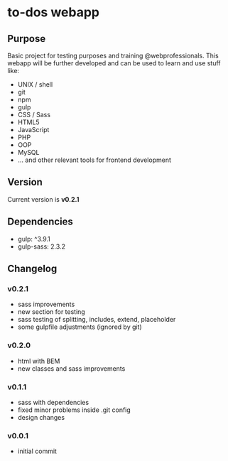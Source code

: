 # to-dos webapp

## Purpose
Basic project for testing purposes and training @webprofessionals.
This webapp will be further developed and can be used to learn and use stuff like:
* UNIX / shell
* git
* npm
* gulp
* CSS / Sass
* HTML5
* JavaScript
* PHP
* OOP
* MySQL
* … and other relevant tools for frontend development

## Version
Current version is **v0.2.1**

## Dependencies
* gulp: ^3.9.1
* gulp-sass: 2.3.2

## Changelog
### v0.2.1
* sass improvements
* new section for testing
* sass testing of splitting, includes, extend, placeholder
* some gulpfile adjustments (ignored by git)

### v0.2.0
* html with BEM
* new classes and sass improvements

### v0.1.1
* sass with dependencies
* fixed minor problems inside .git config
* design changes

### v0.0.1
* initial commit